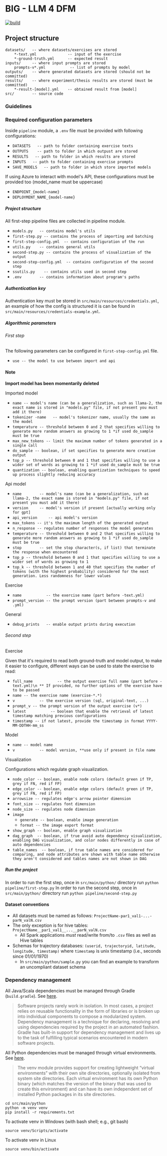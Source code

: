 # BIG - LLM 4 DFM

[![build](https://github.com/big-unibo/experimental-project/actions/workflows/build.yml/badge.svg)](https://github.com/big-unibo/experimental-project/actions/workflows/build.yml)

## Project structure

    datasets/   -- where datasets/exercises are stored
        *-text.yml              -- input of the exercise
        *-ground-truth.yml      -- expected result
    inputs/     -- where input prompts are stored
        prompts-v*.yml           -- list of prompts by model
    outputs/    -- where generated datasets are stored (should not be committed)
    results/    -- where experiment/thesis results are stored (must be committed)
        *-result-[model].yml    -- obtained result from [model]
    src/        -- source code

### Guidelines

### Required configuration parameters

Inside `pipeline` module, a `.env` file must be provided with following configurations:
- `DATASETS   -- path to folder containing exercise texts`
- `OUTPUTS    -- path to folder in which outpust are stored`
- `RESULTS   -- path to folder in which results are stored`
- `INPUTS   -- path to folder containing exercise prompts`
- `SAVE_MODELS   -- path to folder in which store imported models`

If using Azure to interact with model's API, these configurations must be provided too (model_name must be uppercase)
- `ENDPOINT_{model-name}`
- `DEPLOYMENT_NAME_{model-name}`

##### Project structure

All first-step pipeline files are collected in pipeline module.

- `models.py   -- contains model's utils`
- `first-step.py -- contains the process of importing and batching`
- `first-step-config.yml  -- contains configuration of the run`
- `utils.py    -- contains general utils`
- `second-step.py -- contains the process of visualization of the output`
- `second-step-config.yml  -- contains configuration of the second step`
- `ssutils.py    -- contains utils used in second step`
- `.env        -- contains information about program's paths`

##### Authentication key

Authentication key must be stored in `src/main/resources/credentials.yml`,
an example of how the config is structured it is can be found in `src/main/resources/credentials-example.yml`.

##### Algorithmic parameters

###### First step

The following parameters can be configured in `first-step-config.yml` file.

- `use -- the model to use between import and api`

#### Note

**Import model has been momentarily deleted**

Imported model

- `name -- model's name (can be a generalization, such as llama-2, the exact name is stored in "models.py" file, if not present you must add it there)`
- `tokenizer -name   -- model's tokenizer name, usually the same as the model`
- `temperature -- threshold between 0 and 2 that specifies willing to generate more random answers as growing to 1 *if used do_sample must be true`
- `max_new_tokens -- limit the maximum number of tokens generated in a single call`
- `do_sample -- boolean, if set specifies to generate more creative output`
- `top_p -- threshold between 0 and 1 that specifies willing to use a wider set of words as growing to 1 *if used do_sample must be true`
- `quantization -- boolean, enabling quantization techniques to speed up process slightly reducing accuracy`

Api model

- `name        -- model's name (can be a generalization, such as llama-2, the exact name is stored in "models.py" file, if not present you must add it there)`
- `version     -- model's version if present [actually working only for gpt]`
- `api_version     -- api model's version`
- `max_tokens -- it's the maximum length of the generated output`
- `n_response -- regulates number of responses the model generates`
- `temperature -- threshold between 0 and 2 that specifies willing to generate more random answers as growing to 1 *if used do_sample must be true`
- `stop        -- set the stop character(s, if list) that terminate the response when encountered`
- `top_p -- threshold between 0 and 1 that specifies willing to use a wider set of words as growing to 1`
- `top_k -- threshold between 1 and 40 that specifies the number of tokens (with the highest probability) considered for the next generation. Less randomness for lower values`

Exercise

- `name           -- the exercise name (part before -text.yml)`
- `prompt_version -- the prompt version (part between prompts-v and .yml)`

General

- `debug_prints   -- enable output prints during execution`

###### Second step

Exercise

Given that it's required to read both ground-truth and model output, to make it easier to configure, different ways can be used to state the exercise to read:

- `full_name           -- the output exercise full name (part before -text.yml)\n ** If provided, no further options of the exercise have to be passed`
- `name -- the exercise name (exercise-*.*)`
- `v           -- the exercise version (sql, original-text, ...)`
- `prompt_v -- the prompt version of the output exercise (v*)`
- `latest           -- boolean that enable the retrieval of latest timestamp matching previous configurations`
- `timestamp -- if not latest, provide the timestamp in format YYYY-MM-DDTHH-mm_ss`

Model

- `name -- model name `
- `v           -- model version, **use only if present in file name`

Visualization

Configurations which regulate graph visualization.

- `node_color -- boolean, enable node colors (default green if TP, grey if FN, red if FP)`
- `edge_color -- boolean, enable edge colors (default green if TP, grey if FN, red if FP)`
- `arrowsize -- regulates edge's arrow pointer dimension`
- `font_size -- regulates font dimension`
- `node_size -- regulates node dimension`
- `image`
  - `generate -- boolean, enable image generation`
  - `format -- the image export format`
- `show_graph -- boolean, enable graph visualization`
- `dag_graph  -- boolean, if true avoid auto dependency visualization, enabling DAG visualization, and color nodes differently in case of auto dependencies`
- `table_names  -- boolean, if true table names are considered for comparing, and node attributes are shown with table name otherwise they aren't considered and tables names are not shown in DAG`

##### Run the project

In order to run the first step, once in `src/main/python/` directory run `python pipeline/first-step.py` 
In order to run the second step, once in `src/main/python/` directory run `python pipeline/second-step.py` 

#### Dataset conventions

- All datasets must be named as follows: `ProjectName-par1_val1-...-parN_valN.csv`
- The only exception is for hive tables: `ProjectName__par1_val1__...__parN_valN.csv`
    - All Spark applications *must* read/write from/to `.csv` files as well as Hive tables
- Schemas for trajectory databases: `(userid, trajectoryid, latitude, longitude, timestamp)` where `timestamp` is unix timestamp (i.e., seconds since 01/01/1970)
    - In `src/main/python/sample.py` you can find an example to transform an uncompliant dataset schema

### Dependency management

All Java/Scala dependencies must be managed through Gradle (`build.gradle`). See [here](https://docs.gradle.org/current/userguide/core_dependency_management.html).

> Software projects rarely work in isolation. In most cases, a project relies on reusable functionality in the form of libraries or is broken up into individual components to compose a modularized system. Dependency management is a technique for declaring, resolving and using dependencies required by the project in an automated fashion. Gradle has built-in support for dependency management and lives up to the task of fulfilling typical scenarios encountered in modern software projects. 

All Python dependencies must be managed through virtual environments. See [here](https://docs.python.org/3/library/venv.html).

> The venv module provides support for creating lightweight “virtual environments” with their own site directories, optionally isolated from system site directories. Each virtual environment has its own Python binary (which matches the version of the binary that was used to create this environment) and can have its own independent set of installed Python packages in its site directories.

    cd src/main/python
    python -m venv venv
    pip install -r requirements.txt

To activate venv in Windows (with bash shell; e.g., git bash)

    source venv/Scripts/activate

To activate venv in Linux

    source venv/bin/activate
